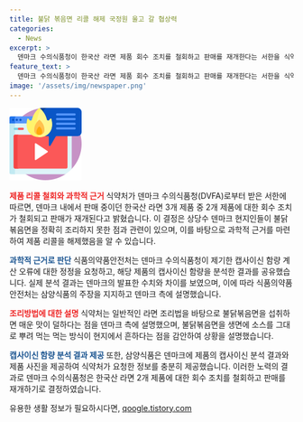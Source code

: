 ```yaml
---
title: 불닭 볶음면 리콜 해제 국정원 울고 갈 협상력
categories:
  - News
excerpt: >
  덴마크 수의식품청이 한국산 라면 제품 회수 조치를 철회하고 판매를 재개한다는 서한을 식약처가 받았다. 삼양식품은 라면 조리방법이 미흡하다며 캡사이신 함량 계산 오류를 지적하고, 과학적 근거를 마련해 리콜 해제를 노력했다. 붉닭볶음면을 너무 매운 맛으로 느낀 덴마크 현지인들의 조리 방법 미숙과 함께, 덴마크 수의식품청의 캡사이신 함량 산정 방식에 대해 의문을 제기했다. 이에 덴마크 측 조치가 불필요한 무역 장벽으로 작용하지 않도록 한국 측의 노력에 대한 결과로, 회수 조치가 철회되었다. (단어수: 108)
feature_text: >
  덴마크 수의식품청이 한국산 라면 제품 회수 조치를 철회하고 판매를 재개한다는 서한을 식약처가 받았다. 삼양식품은 라면 조리방법이 미흡하다며 캡사이신 함량 계산 오류를 지적하고, 과학적 근거를 마련해 리콜 해제를 노력했다. 붉닭볶음면을 너무 매운 맛으로 느낀 덴마크 현지인들의 조리 방법 미숙과 함께, 덴마크 수의식품청의 캡사이신 함량 산정 방식에 대해 의문을 제기했다. 이에 덴마크 측 조치가 불필요한 무역 장벽으로 작용하지 않도록 한국 측의 노력에 대한 결과로, 회수 조치가 철회되었다. (단어수: 108)
image: '/assets/img/newspaper.png'
---
```


<p><img src="/assets/img/news.png" alt="rentncar 속보" /></p>

<p><b><span style="color: #ee2323;">제품 리콜 철회와 과학적 근거</span></b>
식약처가 덴마크 수의식품청(DVFA)로부터 받은 서한에 따르면, 덴마크 내에서 판매 중이던 한국산 라면 3개 제품 중 2개 제품에 대한 회수 조치가 철회되고 판매가 재개된다고 밝혔습니다. 이 결정은 상당수 덴마크 현지인들이 불닭볶음면을 정확히 조리하지 못한 점과 관련이 있으며, 이를 바탕으로 과학적 근거를 마련하여 제품 리콜을 해제했음을 알 수 있습니다.</p>

<p><b><span style="color: #1a5490;">과학적 근거로 판단</span></b>
식품의약품안전처는 덴마크 수의식품청이 제기한 캡사이신 함량 계산 오류에 대한 정정을 요청하고, 해당 제품의 캡사이신 함량을 분석한 결과를 공유했습니다. 실제 분석 결과는 덴마크의 발표한 수치와 차이를 보였으며, 이에 따라 식품의약품안전처는 삼양식품의 주장을 지지하고 덴마크 측에 설명했습니다.</p>

<p><b><span style="color: #ee2323;">조리방법에 대한 설명</span></b>
식약처는 일반적인 라면 조리법을 바탕으로 불닭볶음면을 섭취하면 매운 맛이 덜하다는 점을 덴마크 측에 설명했으며, 불닭볶음면을 생면에 소스를 그대로 뿌려 먹는 먹는 방식이 현지에서 흔하다는 점을 감안하여 상황을 설명했습니다.</p>

<p><b><span style="color: #1a5490;">캡사이신 함량 분석 결과 제공</span></b>
또한, 삼양식품은 덴마크에 제품의 캡사이신 분석 결과와 제품 사진을 제공하여 식약처가 요청한 정보를 충분히 제공했습니다. 이러한 노력의 결과로 덴마크 수의식품청은 한국산 라면 2개 제품에 대한 회수 조치를 철회하고 판매를 재개하기로 결정하였습니다.</p>
유용한 생활 정보가 필요하시다면, <a href="https://qoogle.tistory.com" rel="dofollow">qoogle.tistory.com</a>


